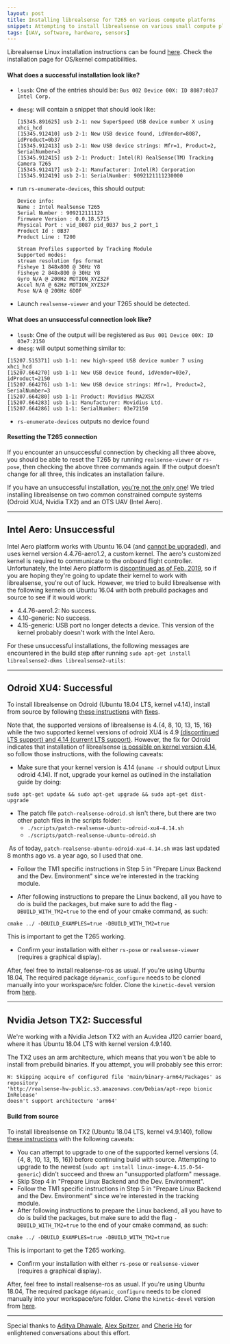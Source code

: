 ```yaml
---
layout: post
title: Installing librealsense for T265 on various compute platforms
snippet: Attempting to install librealsense on various small compute platforms (Intel Aero UAV, Odroid XU4, Nvidia TX2)
tags: [UAV, software, hardware, sensors]
---
```


Librealsense Linux installation instructions can be found  [here](https://github.com/IntelRealSense/librealsense/blob/master/doc/distribution_linux.md). Check the installation page for OS/kernel compatibilities. 

#### What does a successful installation look like?
- `lsusb`: One of the entries should be: `Bus 002 Device 00X: ID 8087:0b37 Intel Corp. `
- `dmesg`: will contain a snippet that should look like:

  ```
  [15345.891625] usb 2-1: new SuperSpeed USB device number X using xhci_hcd
  [15345.912410] usb 2-1: New USB device found, idVendor=8087, idProduct=0b37
  [15345.912413] usb 2-1: New USB device strings: Mfr=1, Product=2, SerialNumber=3
  [15345.912415] usb 2-1: Product: Intel(R) RealSense(TM) Tracking Camera T265
  [15345.912417] usb 2-1: Manufacturer: Intel(R) Corporation
  [15345.912419] usb 2-1: SerialNumber: 9092121111230000
  ```
- run `rs-enumerate-devices`, this should output:

  ```
  Device info:
  Name : Intel RealSense T265
  Serial Number : 909212111123
  Firmware Version : 0.0.18.5715
  Physical Port : vid_8087 pid_0B37 bus_2 port_1
  Product Id : 0B37
  Product Line : T200

  Stream Profiles supported by Tracking Module
  Supported modes:
  stream resolution fps format
  Fisheye 1 848x800 @ 30Hz Y8
  Fisheye 2 848x800 @ 30Hz Y8
  Gyro N/A @ 200Hz MOTION_XYZ32F
  Accel N/A @ 62Hz MOTION_XYZ32F
  Pose N/A @ 200Hz 6DOF
  ```

- Launch `realsense-viewer` and your T265 should be detected.

#### What does an unsuccessful connection look like?
- `lsusb`: One of the output will be registered as `Bus 001 Device 00X: ID 03e7:2150`
- `dmesg`: will output something similar to:

```
[15207.515371] usb 1-1: new high-speed USB device number 7 using xhci_hcd
[15207.664270] usb 1-1: New USB device found, idVendor=03e7, idProduct=2150
[15207.664276] usb 1-1: New USB device strings: Mfr=1, Product=2, SerialNumber=3
[15207.664280] usb 1-1: Product: Movidius MA2X5X
[15207.664283] usb 1-1: Manufacturer: Movidius Ltd.
[15207.664286] usb 1-1: SerialNumber: 03e72150
```

- `rs-enumerate-devices` outputs no device found


#### Resetting the T265 connection

If you encounter an unsuccessful connection by checking all three above, you should be able to reset the T265 by running `realsense-viewer` or `rs-pose`, then checking the above three commands again. If the output doesn't change for all three, this indicates an installation failure. 


If you have an unsuccessful installation, [you're not the only one](https://github.com/IntelRealSense/librealsense/issues/3361)! We tried installing librealsense on two common constrained compute systems (Odroid XU4, Nvidia TX2) and an OTS UAV (Intel Aero).


-------------

## Intel Aero: Unsuccessful

Intel Aero platform works with Ubuntu 16.04 (and [cannot be upgraded]( https://github.com/intel-aero/meta-intel-aero/wiki/90-(References)-OS-user-Installation)), and uses kernel version 4.4.76-aero1.2, a custom kernel. The aero's customized kernel is required to communicate to the onboard flight controller. Unfortunately, the Intel Aero platform is [discontinued as of Feb. 2019](https://github.com/IntelRealSense/librealsense/issues/3323), so if you are hoping they're going to update their kernel to work with librealsense, you're out of luck.
However, we tried to build librealsense with the following kernels on Ubuntu 16.04 with both prebuild packages and source to see if it would work:

- 4.4.76-aero1.2: No success. 
- 4.10-generic: No success.
- 4.15-generic: USB port no longer detects a device. This version of the kernel probably doesn't work with the Intel Aero.

For these unsuccessful installations, the following messages are encountered in the build step after running `sudo apt-get install librealsense2-dkms librealsense2-utils`:


-------------

## Odroid XU4: Successful

To install librealsense on Odroid (Ubuntu 18.04 LTS, kernel v4.14), install from source by following [these instructions](https://github.com/IntelRealSense/librealsense/blob/master/doc/installation.md) with [fixes](https://github.com/IntelRealSense/librealsense/blob/master/doc/installation_odroid.md).

Note that, the supported versions of librealsense is 4.{4, 8, 10, 13, 15, 16} while the two supported kernel versions of odroid XU4 is 4.9 [(discontinued LTS support) and 4.14 (current LTS support)](https://com.odroid.com/sigong/blog/blog_list.php?bid=192). However, the fix for Odroid indicates that installation of librealsense [is possible on kernel version 4.14](https://github.com/IntelRealSense/librealsense/blob/master/doc/installation_odroid.md), so follow those instructions, with the following caveats:

- Make sure that your kernel version is 4.14 (`uname -r` should output Linux odroid 4.14). If not, upgrade your kernel as outlined in the installation guide by doing:

```
sudo apt-get update && sudo apt-get upgrade && sudo apt-get dist-upgrade
```

- The patch file `patch-realsense-odroid.sh` isn't there, but there are two other patch files in the scripts folder:
  - `./scripts/patch-realsense-ubuntu-odroid-xu4-4.14.sh`
  - `./scripts/patch-realsense-ubuntu-odroid.sh`

 As of today, `patch-realsense-ubuntu-odroid-xu4-4.14.sh` was last updated 8 months ago vs. a year ago, so I used that one. 

- Follow the TM1 specific instructions in Step 5 in "Prepare Linux Backend and the Dev. Environment" since we're interested in the tracking module.

- After following instructions to prepare the Linux backend, all you have to do is build the packages, but make sure to add the flag `-DBUILD_WITH_TM2=true` to the end of your cmake command, as such:


```
cmake ../ -DBUILD_EXAMPLES=true -DBUILD_WITH_TM2=true
```


This is important to get the T265 working. 

- Confirm your installation with either `rs-pose` or `realsense-viewer` (requires a graphical display).

After, feel free to install realsense-ros as usual. If you're using Ubuntu 18.04, The required package `ddynamic_configure` needs to be cloned manually into your workspace/src folder. Clone the `kinetic-devel` version from [here](https://github.com/pal-robotics/ddynamic_reconfigure/tree/kinetic-devel).


-------------

## Nvidia Jetson TX2: Successful

We're working with a Nvidia Jetson TX2 with an Auvidea J120 carrier board, where it has Ubuntu 18.04 LTS with kernel version 4.9.140.

The TX2 uses an arm architecture, which means that you won't be able to install from prebuild binaries. If you attempt, you will probably see this error:

```
W: Skipping acquire of configured file 'main/binary-arm64/Packages' as repository
'http://realsense-hw-public.s3.amazonaws.com/Debian/apt-repo bionic InRelease'
doesn't support architecture 'arm64'
```

#### Build from source

To install librealsense on TX2 (Ubuntu 18.04 LTS, kernel v4.9.140), follow [these instructions](https://github.com/IntelRealSense/librealsense/blob/master/doc/installation.md) with the following caveats:

- You can attempt to upgrade to one of the supported kernel versions (4.{4, 8, 10, 13, 15, 16}) before continuing build with source. Attempting to upgrade to the newest (`sudo apt install linux-image-4.15.0-54-generic`) didn't succeed and threw an "unsupported platform" message.
- Skip Step 4 in "Prepare Linux Backend and the Dev. Environment".
- Follow the TM1 specific instructions in Step 5 in "Prepare Linux Backend and the Dev. Environment" since we're interested in the tracking module.
- After following instructions to prepare the Linux backend, all you have to do is build the packages, but make sure to add the flag `-DBUILD_WITH_TM2=true` to the end of your cmake command, as such:


```
cmake ../ -DBUILD_EXAMPLES=true -DBUILD_WITH_TM2=true
```

This is important to get the T265 working. 

- Confirm your installation with either `rs-pose` or `realsense-viewer` (requires a graphical display).

After, feel free to install realsense-ros as usual. If you're using Ubuntu 18.04, The required package `ddynamic_configure` needs to be cloned manually into your workspace/src folder. Clone the `kinetic-devel` version from [here](https://github.com/pal-robotics/ddynamic_reconfigure/tree/kinetic-devel).


-------------

Special thanks to [Aditya Dhawale](https://adityand.wordpress.com/), [Alex Spitzer](http://alexspitzer.com), and [Cherie Ho](http://cherieho.com) for enlightened conversations about this effort.
